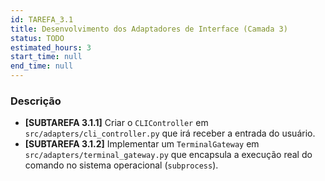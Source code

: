 ```yaml
---
id: TAREFA_3.1
title: Desenvolvimento dos Adaptadores de Interface (Camada 3)
status: TODO
estimated_hours: 3
start_time: null
end_time: null
---
```


### Descrição

- **[SUBTAREFA 3.1.1]** Criar o `CLIController` em `src/adapters/cli_controller.py` que irá receber a entrada do usuário.
- **[SUBTAREFA 3.1.2]** Implementar um `TerminalGateway` em `src/adapters/terminal_gateway.py` que encapsula a execução real do comando no sistema operacional (`subprocess`).
